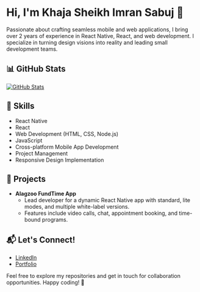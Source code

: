 # Hi, I'm Khaja Sheikh Imran Sabuj 👋

Passionate about crafting seamless mobile and web applications, I bring over 2 years of experience in React Native, React, and web development. I specialize in turning design visions into reality and leading small development teams. 

## 📊 GitHub Stats
[![GitHub Stats](https://github-readme-stats.vercel.app/api?username=yourusername&show_icons=true&theme=radical)](https://github.com/yourusername)


## 🚀 Skills
- React Native
- React
- Web Development (HTML, CSS, Node.js)
- JavaScript
- Cross-platform Mobile App Development
- Project Management
- Responsive Design Implementation

## 📱 Projects
- **Alagzoo FundTime App**
  - Lead developer for a dynamic React Native app with standard, lite modes, and multiple white-label versions.
  - Features include video calls, chat, appointment booking, and time-bound programs.

## 📬 Let's Connect!
- [LinkedIn](https://www.linkedin.com/in/skimransabuj)
- [Portfolio]([https://yourportfolio.com](https://skimransabuj.netlify.app/))

Feel free to explore my repositories and get in touch for collaboration opportunities. Happy coding! 🚀
